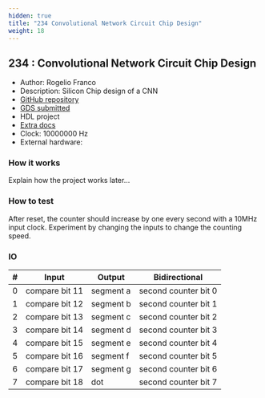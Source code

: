 ```yaml
---
hidden: true
title: "234 Convolutional Network Circuit Chip Design"
weight: 18
---
```


## 234 : Convolutional Network Circuit Chip Design

* Author: Rogelio Franco
* Description: Silicon Chip design of a CNN
* [GitHub repository](https://github.com/suhrojo/ConvolutionalNC-Design)
* [GDS submitted](https://github.com/suhrojo/ConvolutionalNC-Design/actions/runs/6753370515)
* HDL project
* [Extra docs]()
* Clock: 10000000 Hz
* External hardware: 



### How it works

Explain how the project works later...


### How to test

After reset, the counter should increase by one every second with a 10MHz input clock.
Experiment by changing the inputs to change the counting speed.


### IO

| # | Input        | Output       | Bidirectional      |
|---|--------------|--------------| -------------------|
| 0 | compare bit 11  | segment a | second counter bit 0 |
| 1 | compare bit 12  | segment b | second counter bit 1 |
| 2 | compare bit 13  | segment c | second counter bit 2 |
| 3 | compare bit 14  | segment d | second counter bit 3 |
| 4 | compare bit 15  | segment e | second counter bit 4 |
| 5 | compare bit 16  | segment f | second counter bit 5 |
| 6 | compare bit 17  | segment g | second counter bit 6 |
| 7 | compare bit 18  | dot | second counter bit 7 |
